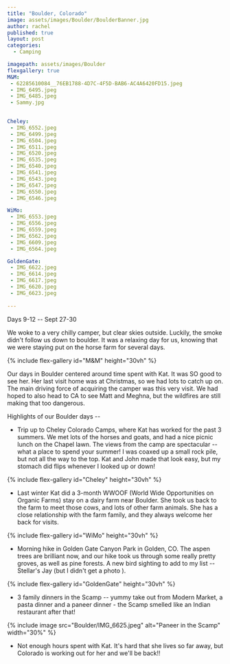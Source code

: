 ```yaml
---
title: "Boulder, Colorado"
image: assets/images/Boulder/BoulderBanner.jpg
author: rachel
published: true
layout: post
categories:
  - Camping

imagepath: assets/images/Boulder
flexgallery: true
M&M:
 - 62285610084__76EB1788-4D7C-4F5D-BAB6-AC4A6420FD15.jpeg
 - IMG_6495.jpeg
 - IMG_6485.jpeg
 - Sammy.jpg

 
Cheley:
 - IMG_6552.jpeg
 - IMG_6499.jpeg
 - IMG_6504.jpeg
 - IMG_6511.jpeg
 - IMG_6520.jpeg
 - IMG_6535.jpeg
 - IMG_6540.jpeg
 - IMG_6541.jpeg
 - IMG_6543.jpeg
 - IMG_6547.jpeg
 - IMG_6550.jpeg
 - IMG_6546.jpeg

WiMo:
 - IMG_6553.jpeg
 - IMG_6556.jpeg
 - IMG_6559.jpeg
 - IMG_6562.jpeg
 - IMG_6609.jpeg
 - IMG_6564.jpeg

GoldenGate: 
 - IMG_6622.jpeg
 - IMG_6614.jpeg
 - IMG_6617.jpeg
 - IMG_6620.jpeg
 - IMG_6623.jpeg
 
---
```


Days 9-12 -- Sept 27-30

We woke to a very chilly camper, but clear skies outside. Luckily, the
smoke didn't follow us down to boulder. It was a relaxing day for us,
knowing that we were staying put on the horse farm for several days.

{% include flex-gallery id="M&M" height="30vh" %}

Our days in Boulder centered around time spent with Kat. It was SO good
to see her. Her last visit home was at Christmas, so we had lots to
catch up on. The main driving force of acquiring the camper was this
very visit. We had hoped to also head to CA to see Matt and Meghna, but
the wildfires are still making that too dangerous.

Highlights of our Boulder days --

-   Trip up to Cheley Colorado Camps, where Kat has worked for the past
    3 summers. We met lots of the horses and goats, and had a nice
    picnic lunch on the Chapel lawn. The views from the camp are
    spectacular -- what a place to spend your summer! I was coaxed up a small rock pile, but not all the way to the top. Kat and John made that look easy, but my stomach did flips whenever I looked up or down!

{% include flex-gallery id="Cheley" height="30vh" %}


-   Last winter Kat did a 3-month WWOOF (World Wide Opportunities on
    Organic Farms) stay on a dairy farm near Boulder. She took us back
    to the farm to meet those cows, and lots of other farm animals. She
    has a close relationship with the farm family, and they always
    welcome her back for visits.

{% include flex-gallery id="WiMo" height="30vh" %}

-   Morning hike in Golden Gate Canyon Park in Golden, CO. The aspen
    trees are brilliant now, and our hike took us through some really
    pretty groves, as well as pine forests. A new bird sighting to add
    to my list -- Stellar's Jay (but I didn't get a photo ).

{% include flex-gallery id="GoldenGate" height="30vh" %}

-   3 family dinners in the Scamp -- yummy take out from Modern Market,
    a pasta dinner and a paneer dinner - the Scamp smelled like an
    Indian restaurant after that!

{% include image 
  src="Boulder/IMG_6625.jpeg" 
  alt="Paneer in the Scamp" 
  width="30%" 
%}

-   Not enough hours spent with Kat. It's hard that she lives so far
    away, but Colorado is working out for her and we'll be back!!

